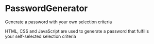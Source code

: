 # PasswordGenerator
Generate a password with your own selection criteria


HTML, CSS and JavaScript are used to generate a password that fulfills your self-selected selection criteria

